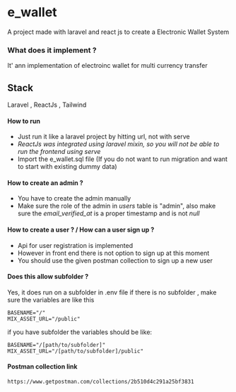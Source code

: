# e_wallet
 A project made with laravel and react js to create a Electronic Wallet System
### What does it implement ?
 It' ann implementation of electroinc wallet for multi currency transfer
## Stack
Laravel , ReactJs , Tailwind 



#### How to run
* Just run it like a laravel project by hitting url, not with serve 
* _ReactJs was integrated using laravel mixin, so you will not be able to run the frontend using serve_ 
* Import the e_wallet.sql file (If you do not want to run migration and want to start with existing dummy data)

#### How to create an admin ?
* You have to create the admin manually
* Make sure the role of the admin in _users_ table is "admin", also make sure the _email_verified_at_ is a proper timestamp and is not _null_  

#### How to create a user ? / How can a user sign up ?
* Api for user registration is implemented
* However in front end there is not option to sign up at this moment
* You should use the given postman collection to sign up a new user
 



#### Does this allow subfolder ?
Yes, it does run on a subfolder
in .env file if there is no subfolder , make sure the variables are like this

```
BASENAME="/"
MIX_ASSET_URL="/public"
```

if you have subfolder the variables should be like:

```
BASENAME="/[path/to/subfolder]"
MIX_ASSET_URL="/[path/to/subfolder]/public"
```

#### Postman collection link
```
https://www.getpostman.com/collections/2b510d4c291a25bf3831
```


